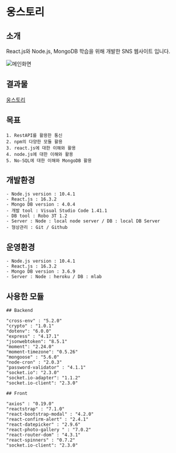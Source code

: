 # 웅스토리

## 소개

React.js와 Node.js, MongoDB 학습을 위해 개발한 SNS 웹사이트 입니다.

![메인화면](https://user-images.githubusercontent.com/45528487/73654219-777b5480-46ce-11ea-8811-ce48e1ae5520.PNG)

## 결과물

[웅스토리](https://ungstory.herokuapp.com/ "클릭 시 페이지 이동")

## 목표

```
1. RestAPI를 활용한 통신
2. npm의 다양한 모듈 활용
3. react.js에 대한 이해와 활용
4. node.js에 대한 이해와 활용
5. No-SQL에 대한 이해와 MongoDB 활용
```
## 개발환경

```
- Node.js version : 10.4.1
- React.js : 16.3.2
- Mongo DB version : 4.0.4
- 개발 tool : Visual Studio Code 1.41.1 
- DB tool : Robo 3T 1.2
- Server : Node : local node server / DB : local DB Server
- 형상관리 : Git / Github
```
## 운영환경

```
- Node.js version : 10.4.1
- React.js : 16.3.2
- Mongo DB version : 3.6.9
- Server : Node : heroku / DB : mlab
```
## 사용한 모듈

```
## Backend

"cross-env" : "5.2.0"
"crypto" : "1.0.1"
"dotenv": "6.0.0"
"express" : "4.17.1"
"jsonwebtoken": "8.5.1"
"moment": "2.24.0"
"moment-timezone": "0.5.26"
"mongoose" : "5.6.0"
"node-cron" : "2.0.3"
"password-validator" : "4.1.1"
"socket.io": "2.3.0"
"socket.io-adapter": "1.1.2"
"socket.io-client": "2.3.0"

## Front

"axios" : "0.19.0"
"reactstrap" : "7.1.0"
"react-bootstrap-modal" : "4.2.0"
"react-confirm-alert" : "2.4.1"
"react-datepicker" : "2.9.6"
"react-photo-gallery " : "7.0.2"
"react-router-dom" : "4.3.1"
"react-spinners" : "0.7.2"
"socket.io-client": "2.3.0"
```
